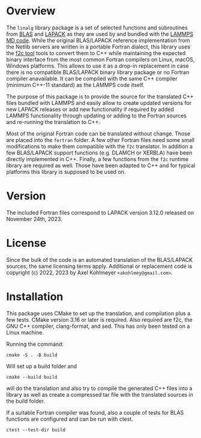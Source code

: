 # Overview

The `linalg` library package is a set of selected functions and
subroutines from [BLAS](https://netlib.org/blas/) and
[LAPACK](https://netlib.org/lapack/) as they are used by and bundled
with the [LAMMPS MD code](https://www.lammps.org/).  While the original
BLAS/LAPACK reference implementation from the Netlib servers are written
in a portable Fortran dialect, this library uses the [f2c
tool](https://netlib.org/f2c/) tools to convert them to C++ while
maintaining the expected binary interface from the most common Fortran
compilers on Linux, macOS, Windows platforms.  This allows to use it
as a drop-in replacement in case there is no compatible BLAS/LAPACK
binary library package or no Fortran compiler anavailable.  It can be
compiled with the same C++ compiler (minimum C++-11 standard) as the
LAMMPS code itself.

The purpose of this package is to provide the source for the translated
C++ files bundled with LAMMPS and easily allow to create updated
versions for new LAPACK releases or add new functionality if required by
added LAMMPS functionality through updating or adding to the Fortran
sources and re-running the translation to C++.

Most of the original Fortran code can be translated without change.
Those are placed into the `fortran` folder.  A few other Fortran files
need some small modifications to make them compatible with the `f2c`
translator.  In addition a few BLAS/LAPACK support functions
(e.g. DLAMCH or XERBLA) have been directly implemented in C++.  Finally,
a few functions from the `f2c` runtime library are required as well.
Those have been adapted to C++ and for typical platforms this library is
supposed to be used on.

# Version

The included Fortran files correspond to LAPACK version 3.12.0 released
on November 24th, 2023.

# License

Since the bulk of the code is an automated translation of the BLAS/LAPACK
sources, the same licensing terms apply.  Additional or replacement code
is copyright (c) 2022, 2023 by Axel Kohlmeyer `<akohlmey@gmail.com>`.

# Installation

This package uses CMake to set up the translation, and compilation plus
a few tests.  CMake version 3.16 or later is required. Also required are
f2c, the GNU C++ compiler, clang-format, and sed.  This has only been
tested on a Linux machine.

Running the command:

```
cmake -S . -B build
```

Will set up a build folder and

```
cmake --build build
```

will do the translation and also try to compile the generated C++ files into a library
as well as create a compressed tar file with the translated sources in the build folder.

If a suitable Fortran compiler was found, also a couple of tests for BLAS functions
are configured and can be run with ctest.

```
ctest --test-dir build
```
